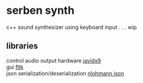# serben synth

c++ sound synthesizer using keyboard input . . . wip

## libraries

control audio output hardware [javidx9](https://www.youtube.com/@javidx9)  
gui [fltk](https://www.fltk.org/)  
json serialization/deserialization [nlohmann json](https://github.com/nlohmann/json)